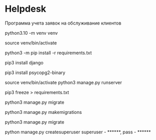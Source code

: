 # Helpdesk
Программа учета заявок на обслуживание клиентов

python3.10 -m venv venv

source venv/bin/activate

python3 -m pip install -r requirements.txt

pip3 install django

pip3 install psycopg2-binary

source venv/bin/activate python3 manage.py runserver

pip3 freeze > requirements.txt

python3 manage.py migrate

python3 manage.py makemigrations

python3 manage.py migrate

python manage.py createsuperuser superuser - ******, pass - ******

